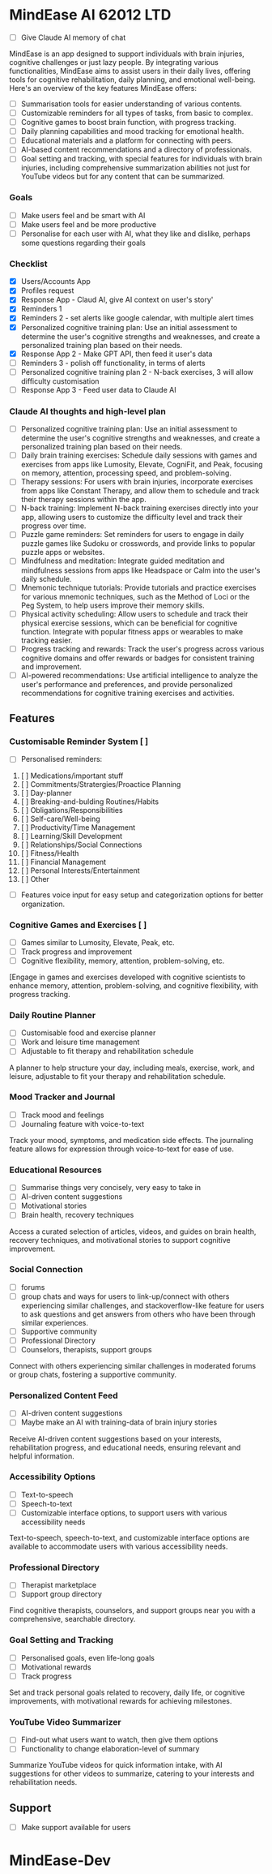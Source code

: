 # MindEase AI 62012 LTD

- [ ] Give Claude AI memory of chat

MindEase is an app designed to support individuals with brain injuries, cognitive challenges or just lazy people. By integrating various functionalities, MindEase aims to assist users in their daily lives, offering tools for cognitive rehabilitation, daily planning, and emotional well-being. Here's an overview of the key features MindEase offers:

- [ ] Summarisation tools for easier understanding of various contents.
- [ ] Customizable reminders for all types of tasks, from basic to complex.
- [ ] Cognitive games to boost brain function, with progress tracking.
- [ ] Daily planning capabilities and mood tracking for emotional health.
- [ ] Educational materials and a platform for connecting with peers.
- [ ] AI-based content recommendations and a directory of professionals.
- [ ] Goal setting and tracking, with special features for individuals with brain injuries, including comprehensive summarization abilities not just for YouTube videos but for any content that can be summarized.

### Goals

- [ ] Make users feel and be smart with AI
- [ ] Make users feel and be more productive
- [ ] Personalise for each user with AI, what they like and dislike, perhaps some questions regarding their goals

### Checklist

- [X] Users/Accounts App
- [X] Profiles request
- [X] Response App - Claud AI, give AI context on user's story'
- [X] Reminders 1
- [X] Reminders 2 - set alerts like google calendar, with multiple alert times
- [X] Personalized cognitive training plan: Use an initial assessment to determine the user's cognitive strengths and weaknesses, and create a personalized training plan based on their needs.
- [X] Response App 2 - Make GPT API, then feed it user's data
- [ ] Reminders 3 - polish off functionality, in terms of alerts
- [ ] Personalized cognitive training plan 2 - N-back exercises, 3 will allow difficulty customisation
- [ ] Response App 3 - Feed user data to Claude AI

### Claude AI thoughts and high-level plan

- [ ] Personalized cognitive training plan: Use an initial assessment to determine the user's cognitive strengths and weaknesses, and create a personalized training plan based on their needs.
- [ ] Daily brain training exercises: Schedule daily sessions with games and exercises from apps like Lumosity, Elevate, CogniFit, and Peak, focusing on memory, attention, processing speed, and problem-solving.
- [ ] Therapy sessions: For users with brain injuries, incorporate exercises from apps like Constant Therapy, and allow them to schedule and track their therapy sessions within the app.
- [ ] N-back training: Implement N-back training exercises directly into your app, allowing users to customize the difficulty level and track their progress over time.
- [ ] Puzzle game reminders: Set reminders for users to engage in daily puzzle games like Sudoku or crosswords, and provide links to popular puzzle apps or websites.
- [ ] Mindfulness and meditation: Integrate guided meditation and mindfulness sessions from apps like Headspace or Calm into the user's daily schedule.
- [ ] Mnemonic technique tutorials: Provide tutorials and practice exercises for various mnemonic techniques, such as the Method of Loci or the Peg System, to help users improve their memory skills.
- [ ] Physical activity scheduling: Allow users to schedule and track their physical exercise sessions, which can be beneficial for cognitive function. Integrate with popular fitness apps or wearables to make tracking easier.
- [ ] Progress tracking and rewards: Track the user's progress across various cognitive domains and offer rewards or badges for consistent training and improvement.
- [ ] AI-powered recommendations: Use artificial intelligence to analyze the user's performance and preferences, and provide personalized recommendations for cognitive training exercises and activities.

## Features

### Customisable Reminder System [ ]

- [ ] Personalised reminders:

1. [ ] Medications/important stuff
2. [ ] Commitments/Stratergies/Proactice Planning
3. [ ] Day-planner
4. [ ] Breaking-and-bulding Routines/Habits
5. [ ] Obligations/Responsibilities
6. [ ] Self-care/Well-being
7. [ ] Productivity/Time Management
8. [ ] Learning/Skill Development
9. [ ] Relationships/Social Connections
1. [ ] Fitness/Health
1. [ ] Financial Management
1. [ ] Personal Interests/Entertainment
1. [ ] Other

- [ ] Features voice input for easy setup and categorization options for better organization.

### Cognitive Games and Exercises [ ]

- [ ] Games similar to Lumosity, Elevate, Peak, etc.
- [ ] Track progress and improvement
- [ ] Cognitive flexibility, memory, attention, problem-solving, etc.

 [Engage in games and exercises developed with cognitive scientists to enhance memory, attention, problem-solving, and cognitive flexibility, with progress tracking.

### Daily Routine Planner

- [ ] Customisable food and exercise planner
- [ ] Work and leisure time management
- [ ] Adjustable to fit therapy and rehabilitation schedule

A planner to help structure your day, including meals, exercise, work, and leisure, adjustable to fit your therapy and rehabilitation schedule.

### Mood Tracker and Journal

- [ ] Track mood and feelings
- [ ] Journaling feature with voice-to-text

Track your mood, symptoms, and medication side effects. The journaling feature allows for expression through voice-to-text for ease of use.

### Educational Resources

- [ ] Summarise things very concisely, very easy to take in
- [ ] AI-driven content suggestions
- [ ] Motivational stories
- [ ] Brain health, recovery techniques

Access a curated selection of articles, videos, and guides on brain health, recovery techniques, and motivational stories to support cognitive improvement.

### Social Connection

- [ ] forums
- [ ] group chats and ways for users to link-up/connect with others experiencing similar challenges, and stackoverflow-like feature for users to ask questions and get answers from others who have been through similar experiences.
- [ ] Supportive community
- [ ] Professional Directory
- [ ] Counselors, therapists, support groups

Connect with others experiencing similar challenges in moderated forums or group chats, fostering a supportive community.

### Personalized Content Feed

- [ ] AI-driven content suggestions
- [ ] Maybe make an AI with training-data of brain injury stories

Receive AI-driven content suggestions based on your interests, rehabilitation progress, and educational needs, ensuring relevant and helpful information.

### Accessibility Options

- [ ] Text-to-speech
- [ ] Speech-to-text
- [ ] Customizable interface options, to support users with various accessibility needs

Text-to-speech, speech-to-text, and customizable interface options are available to accommodate users with various accessibility needs.

### Professional Directory

- [ ] Therapist marketplace
- [ ] Support group directory

Find cognitive therapists, counselors, and support groups near you with a comprehensive, searchable directory.

### Goal Setting and Tracking

- [ ] Personalised goals, even life-long goals
- [ ] Motivational rewards
- [ ] Track progress

Set and track personal goals related to recovery, daily life, or cognitive improvements, with motivational rewards for achieving milestones.

### YouTube Video Summarizer

- [ ] Find-out what users want to watch, then give them options
- [ ] Functionality to change elaboration-level of summary

Summarize YouTube videos for quick information intake, with AI suggestions for other videos to summarize, catering to your interests and rehabilitation needs.

## Support

- [ ] Make support available for users

# MindEase-Dev
